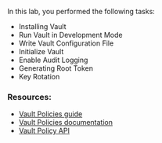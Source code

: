 In this lab, you performed the following tasks:

- Installing Vault
- Run Vault in Development Mode
- Write Vault Configuration File
- Initialize Vault
- Enable Audit Logging
- Generating Root Token
- Key Rotation



### Resources:

- [Vault Policies guide](https://www.vaultproject.io/guides/identity/policies.html)
- [Vault Policies documentation](https://www.vaultproject.io/docs/concepts/policies.html)
- [Vault Policy API](https://www.vaultproject.io/api/system/policy.html)

